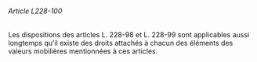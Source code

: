 ###### Article L228-100

Les dispositions des articles L. 228-98 et L. 228-99 sont applicables aussi longtemps qu'il existe des droits attachés à chacun des éléments des valeurs mobilières mentionnées à ces articles.

